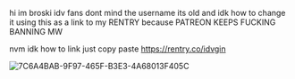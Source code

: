 hi im broski
idv fans dont mind the username its old and idk how to change it
using this as a link to my RENTRY because PATREON KEEPS FUCKING BANNING MW

nvm idk how to link just copy paste https://rentry.co/idvgin

![7C6A4BAB-9F97-465F-B3E3-4A68013F405C](https://user-images.githubusercontent.com/101119556/197172529-ba54df1e-ccdc-4e3d-8f27-6cf0f8a9596b.jpeg)
